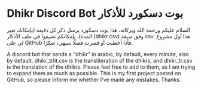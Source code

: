 # Dhikr Discord Bot  بوت دسكورد للأذكار
السلام عليكم ورحمة الله ويركاته،
هذا بوت دسكورد يرسل ذكر كل دقيقة (بإمكانك تغير المدة)، بإمكانكم تضيفوا في ملف الأذكار (dhikr.csv) وفق صيغة csv. هذا أول مشروع لي على GitHub فأذا أخطيت أو قصرت فضلًا تنبيهي،
شكرًا.

A discord bot that sends a "dhikr" in arabic, by default, every minute, also by default. dhikr_trlit.csv is the transliteration of the dhikrs, and dhikr_tr.csv is the translation of the dhikrs. Please feel free to add to them, as I am trying to expand them as much as possible.
This is my first project posted on GitHub, so please inform me whether I've made any mistakes,
Thanks.
